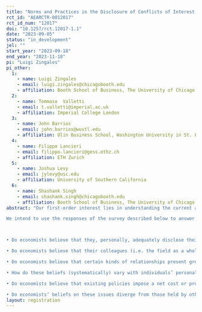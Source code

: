 ```yaml
---
title: "Norms and Practices in the Disclosure of Conflicts of Interest: Evidence from the Field of Economics"
rct_id: "AEARCTR-0012017"
rct_id_num: "12017"
doi: "10.1257/rct.12017-1.1"
date: "2023-09-05"
status: "in_development"
jel: ""
start_year: "2023-09-18"
end_year: "2023-11-18"
pi: "Luigi Zingales"
pi_other:
  1:
    - name: Luigi Zingales
    - email: luigi.zingales@chicagobooth.edu
    - affiliation: Booth School of Business, The University of Chicago
  2:
    - name: Tommaso  Valletti
    - email: t.valletti@imperial.ac.uk
    - affiliation: Imperial College London
  3:
    - name: John Barrios
    - email: john.barrios@wustl.edu
    - affiliation: Olin Business School, Washington University in St. Louis
  4:
    - name: Filippo Lancieri
    - email: filippo.lancieri@gess.ethz.ch
    - affiliation: ETH Zurich
  5:
    - name: Joshua Levy
    - email: jylevy@usc.edu
    - affiliation: University of Southern California
  6:
    - name: Shashank Singh
    - email: shashank.singh@chicagobooth.edu
    - affiliation: Booth School of Business, The University of Chicago
abstract: "Our first-order interest lies in understanding the current attitudes of economists toward their own field’s standards and practices concerning the disclosure of conflicts of interest. To that end, we intend to conduct a survey of economists about these standards and present them with hypothetical scenarios of potentially inadequate disclosure. Additionally, we intend to compare these norms against norms and beliefs about adequate disclosure practices held by journalists and the general population.
We intend to use the responses of the survey described below to answer a number of questions about economists’ perceived practices and norms. Such questions include, but are not limited to, the following:

• Do economists believe that they, personally, adequately disclose their potential conflicts of interest?
• Do economists believe that their colleagues (i.e. the field as a whole) adequately disclose potential conflicts of interest?
• Do economists believe that certain kinds of relationships present greater potential for a conflict of interest than others?
• How do these beliefs (systematically) vary with individuals’ personal characteristics (past consulting affiliations, tenure-status, gender, nationality)?
• Do economists believe that existing policies impose a net cost or provide a benefit to the profession?
• Do economists’ beliefs on these issues diverge from those held by other groups?"
layout: registration
---
```


